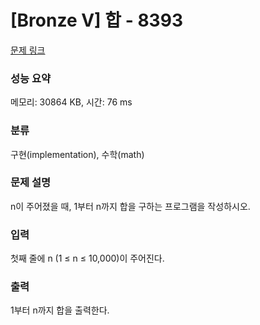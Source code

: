 # [Bronze V] 합 - 8393 

[문제 링크](https://www.acmicpc.net/problem/8393) 

### 성능 요약

메모리: 30864 KB, 시간: 76 ms

### 분류

구현(implementation), 수학(math)

### 문제 설명

n이 주어졌을 때, 1부터 n까지 합을 구하는 프로그램을 작성하시오.
### 입력 

 첫째 줄에 n (1 ≤ n ≤ 10,000)이 주어진다.
### 출력 

 1부터 n까지 합을 출력한다.


